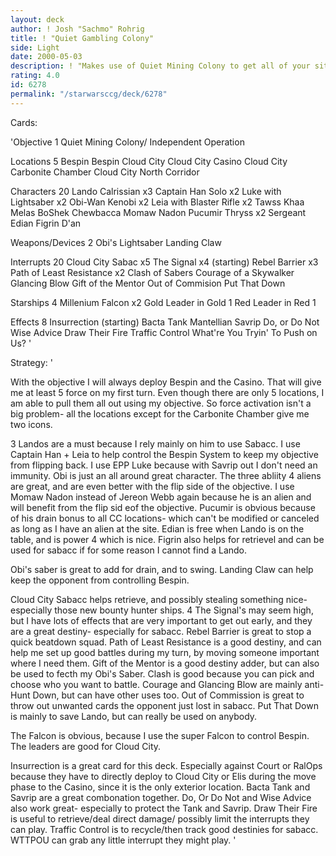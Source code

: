 ```yaml
---
layout: deck
author: ! Josh "Sachmo" Rohrig
title: ! "Quiet Gambling Colony"
side: Light
date: 2000-05-03
description: ! "Makes use of Quiet Mining Colony to get all of your site out quickly, for activation  and getting rid of zero destinies.  Then uses Sabacc to retrieve and cause a little direct damage to your opponent."
rating: 4.0
id: 6278
permalink: "/starwarsccg/deck/6278"
---
```

Cards: 

'Objective 1
Quiet Mining Colony/ Independent Operation

Locations 5
Bespin
Bespin Cloud City
Cloud City Casino
Cloud City Carbonite Chamber
Cloud City North Corridor

Characters 20
Lando Calrissian x3
Captain Han Solo x2
Luke with Lightsaber x2
Obi-Wan Kenobi x2
Leia with Blaster Rifle x2
Tawss Khaa
Melas
BoShek
Chewbacca
Momaw Nadon
Pucumir Thryss x2
Sergeant Edian
Figrin D'an

Weapons/Devices 2
Obi's Lightsaber
Landing Claw

Interrupts 20
Cloud City Sabac x5
The Signal x4 (starting)
Rebel Barrier x3
Path of Least Resistance x2
Clash of Sabers
Courage of a Skywalker
Glancing Blow
Gift of the Mentor
Out of Commision
Put That Down

Starships 4
Millenium Falcon x2
Gold Leader in Gold 1
Red Leader in Red 1

Effects 8
Insurrection (starting)
Bacta Tank
Mantellian Savrip
Do, or Do Not
Wise Advice
Draw Their Fire
Traffic Control
What're You Tryin' To Push on Us? '

Strategy: '

With the objective I will always deploy Bespin	and the Casino.  That will give me at least 5 force on my first turn.  Even though there are only 5 locations, I am able to pull them all out using my objective.  So force activation isn't a big problem- all the locations except for the Carbonite Chamber give me two icons.

3 Landos are a must because I rely mainly on him to use Sabacc.  I use Captain Han + Leia to help control the Bespin System to keep my objective from flipping back.  I use EPP Luke because with Savrip out I don't need an immunity.  Obi is just an all around great character.  The three abliity 4 aliens are great, and are even better with the flip side of the objective.  I use Momaw Nadon instead of Jereon Webb again because he is an alien  and  will benefit from the flip sid eof the objective.  Pucumir is obvious because of his drain bonus to all CC locations- which can't be modified or canceled as long as I have  an alien at the site.  Edian is free when Lando is  on the table, and is power 4 which is nice.	Figrin also helps for retrievel and can be used for sabacc if for some reason I cannot find a Lando.

Obi's saber is great to add for drain, and to swing.  Landing Claw can help keep the opponent from controlling Bespin.

Cloud City Sabacc helps retrieve, and possibly stealing something nice- especially those new bounty hunter ships.  4  The  Signal's  may  seem high, but I have lots of effects that are very important to get out early, and they are a great destiny- especially for sabacc.  Rebel Barrier is great to stop a quick beatdown  squad.  Path of Least Resistance is a good destiny, and can help me set up good battles during my turn, by moving someone important where I need them.  Gift of the Mentor is a good destiny adder, but can also be used to fecth my Obi's Saber.  Clash is good because you can pick and choose who you want to battle.  Courage and Glancing Blow are mainly anti-Hunt Down, but can have	other uses too.  Out of Commission is great to throw out unwanted cards the opponent just lost in sabacc.  Put	That Down is mainly to save Lando, but can really be used on anybody.

The Falcon is obvious, because I use the super Falcon to control Bespin.  The leaders are good for Cloud City.

Insurrection is a great card for this deck.  Especially against Court or RalOps because they  have to directly deploy to Cloud City or Elis during the move phase to the Casino, since it is the only exterior location.  Bacta Tank and Savrip are a great combonation together.  Do, Or Do Not and Wise Advice also work great- especially to protect the Tank and Savrip.  Draw Their Fire is useful to  retrieve/deal direct damage/ possibly limit the interrupts they can play.  Traffic Control is to recycle/then track good destinies for sabacc.  WTTPOU can grab any little interrupt they might play. '
